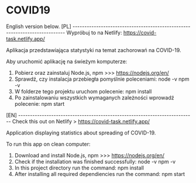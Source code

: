 # COVID19

English version below.
[PL] ---------------------------------------------------------------------------
Wypróbuj to na Netlify:
https://covid-task.netlify.app/

Aplikacja przedstawiająca statystyki na temat zachorowań na COVID-19.

Aby uruchomić aplikację na świeżym komputerze:
1. Pobierz oraz zainstaluj Node.js, npm >>> https://nodejs.org/en/
2. Sprawdź, czy instalacja przebiegła pomyślnie poleceniami:
    node -v
    npm -v
3. W folderze tego projektu uruchom polecenie:
    npm install
4. Po zainstalowaniu wszystkich wymaganych zależności wprowadź polecenie:
    npm start

[EN] ---------------------------------------------------------------------------
Check this out on Netlify >
https://covid-task.netlify.app/

Application displaying statistics about spreading of COVID-19.

To run this app on clean computer:
1. Download and install Node.js, npm >>> https://nodejs.org/en/
2. Check if the installation was finished successfully:
    node -v
    npm -v
3. In this project directory run the command:
    npm install
4. After installing all required dependiencies run the command:
    npm start
